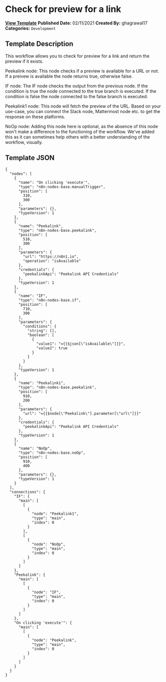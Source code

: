 # Check for preview for a link 

**[View Template](https://n8n.io/workflows/935-/)**  **Published Date:** 02/11/2021  **Created By:** ghagrawal17  **Categories:** `Development`  

## Template Description

This workflow allows you to check for preview for a link and return the preview if it exists.



Peekalink node: This node checks if a preview is available for a URL or not. If a preivew is available the node returns true, otherwise false.

IF node: The IF node checks the output from the previous node. If the condition is true the node connected to the true branch is executed. If the condition is false the node connected to the false branch is executed.

Peekalink1 node: This node will fetch the preview of the URL. Based on your use-case, you can connect the Slack node, Mattermost node etc. to get the response on these platforms.

NoOp node: Adding this node here is optional, as the absence of this node won't make a difference to the functioning of the workflow. We've added this as it can sometimes help others with a better understanding of the workflow, visually.

## Template JSON

```
{
  "nodes": [
    {
      "name": "On clicking 'execute'",
      "type": "n8n-nodes-base.manualTrigger",
      "position": [
        310,
        300
      ],
      "parameters": {},
      "typeVersion": 1
    },
    {
      "name": "Peekalink",
      "type": "n8n-nodes-base.peekalink",
      "position": [
        510,
        300
      ],
      "parameters": {
        "url": "https://n8n1.io",
        "operation": "isAvailable"
      },
      "credentials": {
        "peekalinkApi": "Peekalink API Credentials"
      },
      "typeVersion": 1
    },
    {
      "name": "IF",
      "type": "n8n-nodes-base.if",
      "position": [
        710,
        300
      ],
      "parameters": {
        "conditions": {
          "string": [],
          "boolean": [
            {
              "value1": "={{$json[\"isAvailable\"]}}",
              "value2": true
            }
          ]
        }
      },
      "typeVersion": 1
    },
    {
      "name": "Peekalink1",
      "type": "n8n-nodes-base.peekalink",
      "position": [
        910,
        200
      ],
      "parameters": {
        "url": "={{$node[\"Peekalink\"].parameter[\"url\"]}}"
      },
      "credentials": {
        "peekalinkApi": "Peekalink API Credentials"
      },
      "typeVersion": 1
    },
    {
      "name": "NoOp",
      "type": "n8n-nodes-base.noOp",
      "position": [
        910,
        400
      ],
      "parameters": {},
      "typeVersion": 1
    }
  ],
  "connections": {
    "IF": {
      "main": [
        [
          {
            "node": "Peekalink1",
            "type": "main",
            "index": 0
          }
        ],
        [
          {
            "node": "NoOp",
            "type": "main",
            "index": 0
          }
        ]
      ]
    },
    "Peekalink": {
      "main": [
        [
          {
            "node": "IF",
            "type": "main",
            "index": 0
          }
        ]
      ]
    },
    "On clicking 'execute'": {
      "main": [
        [
          {
            "node": "Peekalink",
            "type": "main",
            "index": 0
          }
        ]
      ]
    }
  }
}
```
